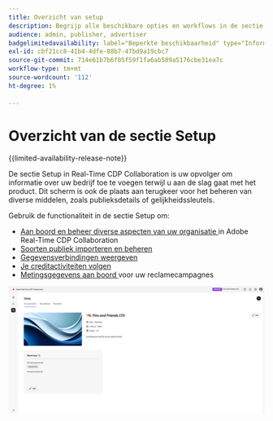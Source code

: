 ```yaml
---
title: Overzicht van setup
description: Begrijp alle beschikbare opties en workflows in de sectie setup van Adobe Real-Time CDP Collaboration
audience: admin, publisher, advertiser
badgelimitedavailability: label="Beperkte beschikbaarheid" type="Informative" url="https://helpx.adobe.com/nl/legal/product-descriptions/real-time-customer-data-platform-collaboration.html newtab=true"
exl-id: cbf21cc8-41b4-4dfe-88b7-47bd9a19cbc7
source-git-commit: 714e61b7b6f05f59f1fa6ab589a5176cbe31ea7c
workflow-type: tm+mt
source-wordcount: '112'
ht-degree: 1%

---
```


# Overzicht van de sectie Setup

{{limited-availability-release-note}}

De sectie Setup in Real-Time CDP Collaboration is uw opvolger om informatie over uw bedrijf toe te voegen terwijl u aan de slag gaat met het product. Dit scherm is ook de plaats aan terugkeer voor het beheren van diverse middelen, zoals publieksdetails of gelijkheidssleutels.

Gebruik de functionaliteit in de sectie Setup om:

* [ Aan boord en beheer diverse aspecten van uw organisatie ](/help/guide/setup/onboard-organization.md) in Adobe Real-Time CDP Collaboration
* [Soorten publiek importeren en beheren](/help/guide/setup/onboard-audiences.md)
* [Gegevensverbindingen weergeven](/help/guide/setup/manage-data-connection.md)
* [Je creditactiviteiten volgen](/help/guide/setup/my-activity.md)
* [ Metingsgegevens aan boord ](/help/guide/setup/onboard-measurement-data.md) voor uw reclamecampagnes

<!--

* [Import and manage identity crosswalks](/help/guide/setup/identity-crosswalk.md) *(not part of the beta release)*

-->

![ pagina van de Opstelling ](/help/assets/setup/setup-page.png)
